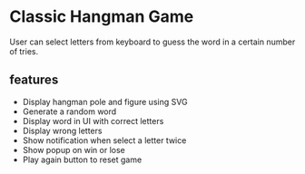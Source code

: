# Classic Hangman Game
 User can select letters from keyboard to guess the word in a certain number of tries.

 
## features
- Display hangman pole and figure using SVG
- Generate a random word
- Display word in UI with correct letters
- Display wrong letters 
- Show notification when select a letter twice
- Show popup on win or lose
- Play again button to reset game
